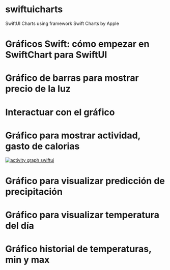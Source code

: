 # swiftuicharts
SwiftUI Charts using framework Swift Charts by Apple



# Gráficos Swift: cómo empezar en SwiftChart para SwiftUI

# Gráfico de barras para mostrar precio de la luz

# Interactuar con el gráfico

# Gráfico para mostrar actividad, gasto de calorias

[![activity graph swiftui](https://i.ytimg.com/vi/ly1Xbi9ZsBY/hqdefault.jpg)](https://www.youtube.com/watch?v=ly1Xbi9ZsBY)


# Gráfico para visualizar predicción de precipitación

# Gráfico para visualizar temperatura del día

# Gráfico historial de temperaturas, min y max
